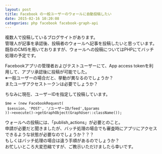 ```yaml
---
layout: post
title: Facebook の一般ユーザーのウォールに自動投稿したい
date: 2015-02-16 10:20:08
categories: php facebook facebook-graph-api
---
```

<p>複数人で投稿しているブログサイトがあります。<br>
管理人が記事を承認後、投稿者のウォールへ記事を投稿したいと思っています。既存のCMSを用いておりますが、ウォールへの投稿についてはPHPにてバッチ処理の予定です。</p>

<p>Facebookアプリの管理者およびテストユーザーにて、App access tokenを利用して、アプリ承認後に投稿が可能でした。<br>
※一般ユーザーの場合だと、挙動が異なるのでしょうか？<br>
またユーザアクセストークンは必要でしょうか？</p>

<p>ちなみに現在、ユーザーIDを指定して投稿しています。</p>

<pre><code>$me = (new FacebookRequest(
 $session, 'POST', '/ユーザーID/feed',$params   
))-&gt;execute()-&gt;getGraphObject(GraphUser::className());
</code></pre>

<p>ウォールへの投稿には、「publish_actions」が必要とのこと。<br>
申請が必要だと聞きましたが、バッチ処理の場合でも審査時にアプリにアクセスできるような状態が必要なのでしょうか？？？<br>
もしくはバッチ処理の場合は違う手順があるのでしょうか？<br>
お忙しいところ大変恐縮ですが、ご教示いただけましたら幸いです。</p>
